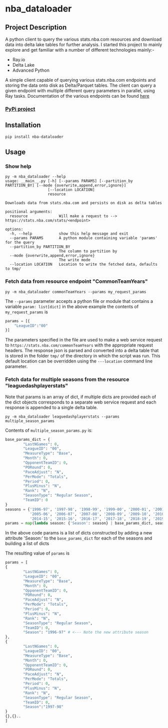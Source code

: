 # nba_dataloader
## Project Description
A python client to query the various stats.nba.com resources and download data into delta lake tables for further analysis. I started this project to mainly explore and get familiar with a number of different technologies mainly:-
- Ray.io
- Delta Lake
- Advanced Python

A simple client capable of querying various stats.nba.com endpoints and storing the data onto disk as Delta/Parquet tables. The client can query a given endpoint with multiple different query parameters in parallel, using Ray tasks. Documentation of the various endpoints can be found [here](https://any-api.com/nba_com/nba_com/docs/API_Description)
### [PyPi project](https://pypi.org/project/nba-dataloader/)

## Installation
```
pip install nba-dataloader
```


## Usage
### Show help
```
py -m nba_dataloader --help
usage: __main__.py [-h] [--params PARAMS] [--partition_by PARTITION_BY] [--mode {overwrite,append,error,ignore}]
                   [--location LOCATION]
                   resource

Downloads data from stats.nba.com and persists on disk as delta tables

positional arguments:
  resource              Will make a request to --> https://stats.nba.com/stats/<endpoint>

options:
  -h, --help            show this help message and exit
  --params PARAMS       A python module containing variable 'params' for the query
  --partition_by PARTITION_BY
                        The column to partition by
  --mode {overwrite,append,error,ignore}
                        The write mode
  --location LOCATION   Location to write the fetched data, defaults to tmp/
```
### Fetch data from resource endpoint "CommonTeamYears"
```
py -m nba_dataloader commonTeamYears --params my_request_params
```
The ```--params``` parameter accepts a python file or module that contains a variable ```param: list[dict]``` in the above example the contents of ```my_request_params``` is
```python
params = [{
    "LeagueID":"00"
}]
```
The parameters specified in the file are used to make a web service request to ```https://stats.nba.com/commonTeamYears``` with the appropriate request headers. The response json is parsed and converted into a delta table that is stored in the folder ```tmp/``` of the directory in which the script was run. This default location can be overridden using the ```---location``` command line parameter.

### Fetch data for multiple seasons from the resource "leaguedashplayerstats"
Note that params is an array of dict, if multiple dicts are provided each of the dict objects corresponds to a separate web service request and each response is appended to a single delta table.
```
py -m nba_dataloader leaguedashplayerstats --params multiple_season_params
```
Contents of ```multiple_season_params.py``` is:
```python
base_params_dict = {
        "LastNGames": 0,
        "LeagueID": "00",
        "MeasureType": "Base",
        "Month": 0,
        "OpponentTeamID": 0,
        "PORound": 0,
        "PaceAdjust": "N",
        "PerMode": "Totals",
        "Period": 0,
        "PlusMinus": "N",
        "Rank": "N",
        "SeasonType": "Regular Season",
        "TeamID": 0
}
seasons = {'1996-97', '1997-98', '1998-99', '1999-00', '2000-01', '2001-02', '2002-03', '2003-04', '2004-05',
           '2005-06', '2006-07', '2007-08', '2008-09', '2009-10', '2010-11', '2011-12', '2012-13', '2013-14',
           '2014-15', '2015-16', '2016-17', '2017-18', '2018-19', '2019-20', '2020-21', '2021-22', '2022-23'}
params = map(lambda season: {'Season': season} | base_params_dict, seasons)
```

In the above code params is a list of dicts constructed by adding a new attribute 'Season:<value>' to the ```base_params_dict``` for each of the seasons and building a list of dicts

The resulting value of ```params``` is
```python
params = [
{
        "LastNGames": 0,
        "LeagueID": "00",
        "MeasureType": "Base",
        "Month": 0,
        "OpponentTeamID": 0,
        "PORound": 0,
        "PaceAdjust": "N",
        "PerMode": "Totals",
        "Period": 0,
        "PlusMinus": "N",
        "Rank": "N",
        "SeasonType": "Regular Season",
        "TeamID": 0,
        "Season": "1996-97" # <--- Note the new attribute season
},
{
        "LastNGames": 0,
        "LeagueID": "00",
        "MeasureType": "Base",
        "Month": 0,
        "OpponentTeamID": 0,
        "PORound": 0,
        "PaceAdjust": "N",
        "PerMode": "Totals",
        "Period": 0,
        "PlusMinus": "N",
        "Rank": "N",
        "SeasonType": "Regular Season",
        "TeamID": 0,
        "Season":"1997-98"
}
{},{}..
]

```
